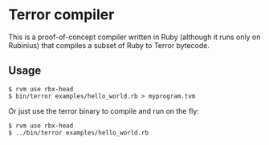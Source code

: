 # Terror compiler

This is a proof-of-concept compiler written in Ruby (although it runs only on
Rubinius) that compiles a subset of Ruby to Terror bytecode.

## Usage

    $ rvm use rbx-head
    $ bin/terror examples/hello_world.rb > myprogram.tvm

Or just use the terror binary to compile and run on the fly:

    $ rvm use rbx-head
    $ ../bin/terror examples/hello_world.rb